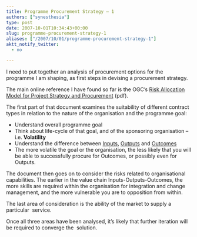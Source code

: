 ```yaml
---
title: Programme Procurement Strategy – 1
authors: ["synesthesia"]
type: post
date: 2007-10-01T10:34:43+00:00
slug: programme-procurement-strategy-1 
aliases: ["/2007/10/01/programme-procurement-strategy-1"]
aktt_notify_twitter:
  - no

---
```

I need to put together an analysis of procurement options for the programme I am shaping, as first steps in devising a procurement strategy.

The main online reference I have found so far is the OGC&#8217;s [Risk Allocation Model for Project Strategy and Procurement][1] (pdf).

The first part of that document examines the suitability of different contract types in relation to the nature of the organisation and the programme goal:

  * Understand overall programme goal
  * Think about life-cycle of that goal, and of the sponsoring organisation – i.e. **Volatility**
  * Understand the difference between [Inputs][2], [Outputs][3] and [Outcomes][4]
  * The more volatile the goal or the organisation, the less likely that you will be able to successfully procure for Outcomes, or possibly even for Outputs.

The document then goes on to consider the risks related to organisational capabilities. The earlier in the value chain Inputs-Outputs-Outcomes, the more skills are required within the organisation for integration and change management, and the more vulnerable you are to opposition from within.

The last area of consideration is the ability of the market to supply a particular  service.

Once all three areas have been analysed, it&#8217;s likely that further iteration will be required to converge the  solution.

 [1]: https://www.ogc.gov.uk/documents/RiskAllocationModel.pdf
 [2]: https://synesthesia.co.uk/msp/wiki/Input
 [3]: https://synesthesia.co.uk/msp/wiki/Output
 [4]: https://synesthesia.co.uk/msp/wiki/Outcome